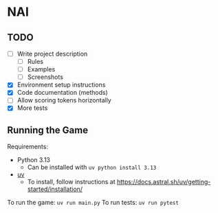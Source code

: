 # NAI

## TODO

- [ ] Write project description
  - [ ] Rules
  - [ ] Examples
  - [ ] Screenshots
- [x] Environment setup instructions
- [x] Code documentation (methods)
- [ ] Allow scoring tokens horizontally
- [x] More tests

## Running the Game

Requirements:
- Python 3.13
  - Can be installed with `uv python install 3.13`
- [uv](https://docs.astral.sh/uv/)
  - To install, follow instructions at https://docs.astral.sh/uv/getting-started/installation/

To run the game: `uv run main.py`
To run tests: `uv run pytest`

